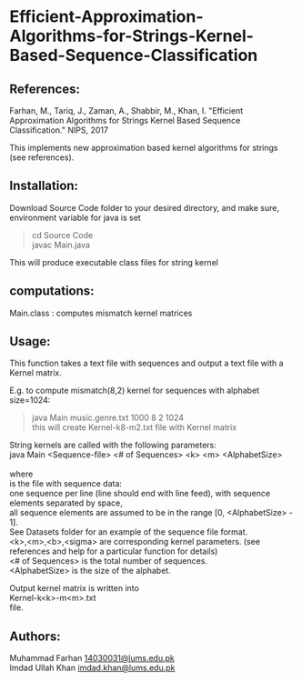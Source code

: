 # Efficient-Approximation-Algorithms-for-Strings-Kernel-Based-Sequence-Classification

References:
-----------
Farhan, M., Tariq, J., Zaman, A., Shabbir, M., Khan, I.  "Efficient Approximation Algorithms for Strings Kernel Based Sequence Classification." NIPS, 2017

This implements new approximation based kernel algorithms for strings (see references).

Installation:
-------------
Download Source Code folder to your desired directory, and make sure, environment variable for java is set
> cd Source Code <br />
> javac Main.java 

This will produce executable class files for string kernel

computations:
-------------
Main.class : computes mismatch kernel matrices

Usage:
------
This function takes a text file with sequences and output a text file with a Kernel matrix.

E.g. to compute mismatch(8,2) kernel for sequences with alphabet size=1024: <br />
> java Main music.genre.txt 1000 8 2 1024 <br />
this will create Kernel-k8-m2.txt file with Kernel matrix <br />

String kernels are called with the following parameters: <br />
java Main \<Sequence-file\> \<# of Sequences\> \<k\> \<m\> \<AlphabetSize\> <br />
<br />
where <br />
<Sequence-file> is the file with sequence data: <br />
one sequence per line (line should end with line feed), with sequence elements separated by space, <br />
all sequence elements are assumed to be in the range [0, \<AlphabetSize\> - 1]. <br />
See Datasets folder for an example of the sequence file format. <br />
\<k\>,\<m\>,\<b\>,\<sigma\> are corresponding kernel parameters. (see references and help for a particular function for details) <br />
\<# of Sequences\> is the total number of sequences. <br />
\<AlphabetSize\> is the size of the alphabet. <br />

Output kernel matrix is written into <br />
  Kernel-k\<k\>-m\<m\>.txt <br />
file. <br />

Authors:
--------
Muhammad Farhan
14030031@lums.edu.pk <br />
Imdad Ullah Khan
imdad.khan@lums.edu.pk
